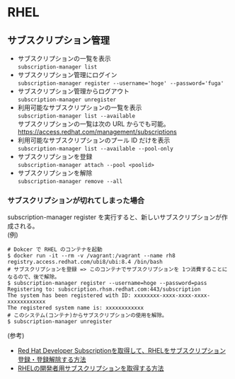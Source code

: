 # RHEL


## サブスクリプション管理
* サブスクリプションの一覧を表示  
`subscription-manager list`
* サブスクリプション管理にログイン  
`subscription-manager register --username='hoge' --password='fuga'`
* サブスクリプション管理からログアウト  
`subscription-manager unregister`
* 利用可能なサブスクリプションの一覧を表示  
`subscription-manager list --available`  
サブスクリプションの一覧は次の URL からでも可能。  
https://access.redhat.com/management/subscriptions
* 利用可能なサブスクリプションのプール ID だけを表示  
`subscription-manager list --available --pool-only`
* サブスクリプションを登録  
`subscription-manager attach --pool <poolid>`
* サブスクリプションを解除  
`subscription-manager remove --all`

### サブスクリプションが切れてしまった場合

subscription-manager register を実行すると、新しいサブスクリプションが作成される。  
(例)  
```
# Dokcer で RHEL のコンテナを起動
$ docker run -it --rm -v /vagrant:/vagrant --name rh8 registry.access.redhat.com/ubi8/ubi:8.4 /bin/bash
# サブスクリプションを登録 => このコンテナでサブスクリプションを 1つ消費することになるので、後で解除。
$ subscription-manager register --username=hoge --password=pass
Registering to: subscription.rhsm.redhat.com:443/subscription
The system has been registered with ID: xxxxxxxx-xxxx-xxxx-xxxx-xxxxxxxxxxxx
The registered system name is: xxxxxxxxxxxx
# このシステム(コンテナ)からサブスクリプションの使用を解除。
$ subscription-manager unregister
```

(参考)  
* [Red Hat Developer Subscriptionを取得して、RHELをサブスクリプション登録・登録解除する方法](https://tech-mmmm.blogspot.com/2021/02/red-hat-developer-subscriptionrhel.html)  
* [RHELの開発者用サブスクリプションを取得する方法](https://qiita.com/SkyLaptor/items/31eb7b506339718455d4)
